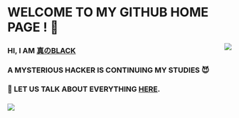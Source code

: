 # WELCOME TO MY GITHUB HOME PAGE ! 👋



<img align='right' src='https://github-readme-stats.vercel.app/api?username=DXHM&show_icons=true&&theme=default&hide=["contribs"]&&hide_title=true' /> 


### HI, I AM [真のBLACK](https://dxhm.github.io)
### A MYSTERIOUS HACKER IS CONTINUING MY STUDIES 😈

### 💬 LET US TALK ABOUT EVERYTHING [HERE](https://github.com/DXHM/DXHM/issues).

### ![](https://visitor-badge.laobi.icu/badge?page_id=DXHM.DXHM)







<!--
**DXHM/DXHM** is a ✨ _special_ ✨ repository because its `README.md` (this file) appears on your GitHub profile.

Here are some ideas to get you started:

- 🔭 I’m currently working on ...
- 🌱 I’m currently learning ...
- 👯 I’m looking to collaborate on ...
- 🤔 I’m looking for help with ...
- 💬 Ask me about ...
- 📫 How to reach me: ...
- 😄 Pronouns: ...
- ⚡ Fun fact: ...
-->
